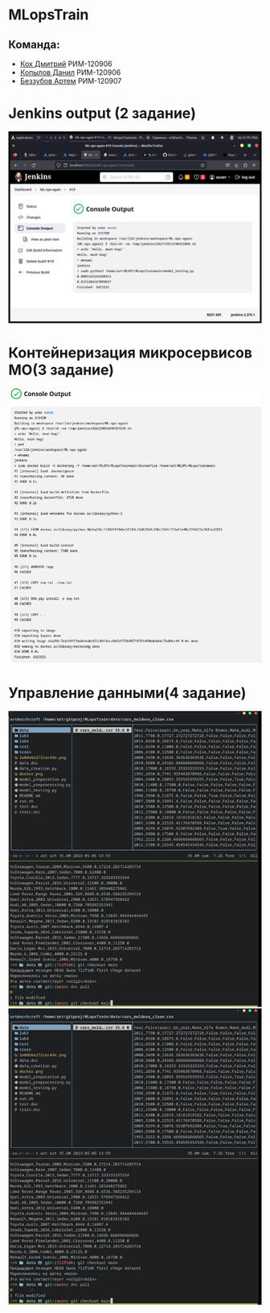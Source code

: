 # MLopsTrain
## Команда:
- [Кох Дмитрий](https://github.com/KDA-koh) РИМ-120906 
- [Копылов Данил](https://github.com/XYPMA-11) РИМ-120906 
- [Беззубов Артем](https://github.com/Drimkore) РИМ-120907 
# Jenkins output (2 задание)
![Jenkins output](https://github.com/Drimkore/MLopsTrain/blob/main/3a0de6e2721ec43e.png)

# Контейнеризация микросервисов МО(3 задание)
![docker](https://github.com/Drimkore/MLopsTrain/blob/main/docker.png)

# Управление данными(4 задание)
![Переключение между версиями датасета](https://github.com/Drimkore/MLopsTrain/blob/main/oWTNqCBhN2s.jpg)
![Результат переключения между версиями датасета](https://github.com/Drimkore/MLopsTrain/blob/main/oWTNqCBhN2s.jpg)
